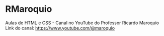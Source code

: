 # RMaroquio
 Aulas de HTML e CSS - Canal no YouTube do Professor Ricardo Maroquio 
 Link do canal: https://www.youtube.com/@maroquio
